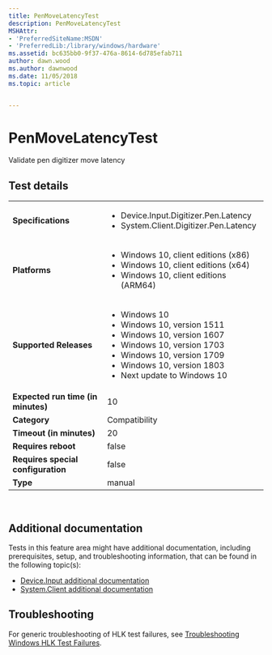 ```yaml
---
title: PenMoveLatencyTest
description: PenMoveLatencyTest
MSHAttr:
- 'PreferredSiteName:MSDN'
- 'PreferredLib:/library/windows/hardware'
ms.assetid: bc635bb0-9f37-476a-8614-6d785efab711
author: dawn.wood
ms.author: dawnwood
ms.date: 11/05/2018
ms.topic: article


---
```


# <span id="p_hlk_test.6ab9b187-78a8-451e-b749-58f10ee01bc9"></span>PenMoveLatencyTest


Validate pen digitizer move latency

## Test details
|||
|---|---|
| **Specifications**  | <ul><li>Device.Input.Digitizer.Pen.Latency</li><li>System.Client.Digitizer.Pen.Latency</li></ul> |  
| **Platforms**   | <ul><li>Windows 10, client editions (x86)</li><li>Windows 10, client editions (x64)</li><li>Windows 10, client editions (ARM64)</li></ul> |
| **Supported Releases** | <ul><li>Windows 10</li><li>Windows 10, version 1511</li><li>Windows 10, version 1607</li><li>Windows 10, version 1703</li><li>Windows 10, version 1709</li><li>Windows 10, version 1803</li><li>Next update to Windows 10</li></ul> |
|**Expected run time (in minutes)**| 10 |
|**Category**| Compatibility |
|**Timeout (in minutes)**| 20 |
|**Requires reboot**| false |
|**Requires special configuration**| false |
|**Type**| manual |

 

## <span id="Additional_documentation"></span><span id="additional_documentation"></span><span id="ADDITIONAL_DOCUMENTATION"></span>Additional documentation


Tests in this feature area might have additional documentation, including prerequisites, setup, and troubleshooting information, that can be found in the following topic(s):

-   [Device.Input additional documentation](device-input-additional-documentation.md)
-   [System.Client additional documentation](system-client-additional-documentation.md)

## <span id="Troubleshooting"></span><span id="troubleshooting"></span><span id="TROUBLESHOOTING"></span>Troubleshooting


For generic troubleshooting of HLK test failures, see [Troubleshooting Windows HLK Test Failures](..\user\troubleshooting-windows-hlk-test-failures.md).

 

 






